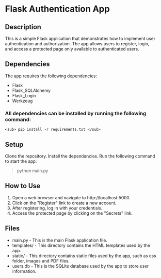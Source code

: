 # Flask Authentication App
## Description
This is a simple Flask application that demonstrates how to implement user authentication and authorization. The app allows users to register, login, and access a protected page only available to authenticated users.

## Dependencies
The app requires the following dependencies:
* Flask
* Flask_SQLAlchemy
* Flask_Login
* Werkzeug

### All dependencies can be installed by running the following command:
	<sub> pip install -r requirements.txt </sub>

## Setup
Clone the repository.
Install the dependencies.
Run the following command to start the app:
> python main.py 

## How to Use
1. Open a web browser and navigate to http://localhost:5000.
2. Click on the "Register" link to create a new account.
3. After registering, log in with your credentials.
4. Access the protected page by clicking on the "Secrets" link.

## Files
- main.py - This is the main Flask application file.
- templates/ - This directory contains the HTML templates used by the app.
- static/ - This directory contains static files used by the app, such as css folder, images and PDF files.
- users.db - This is the SQLite database used by the app to store user information.
